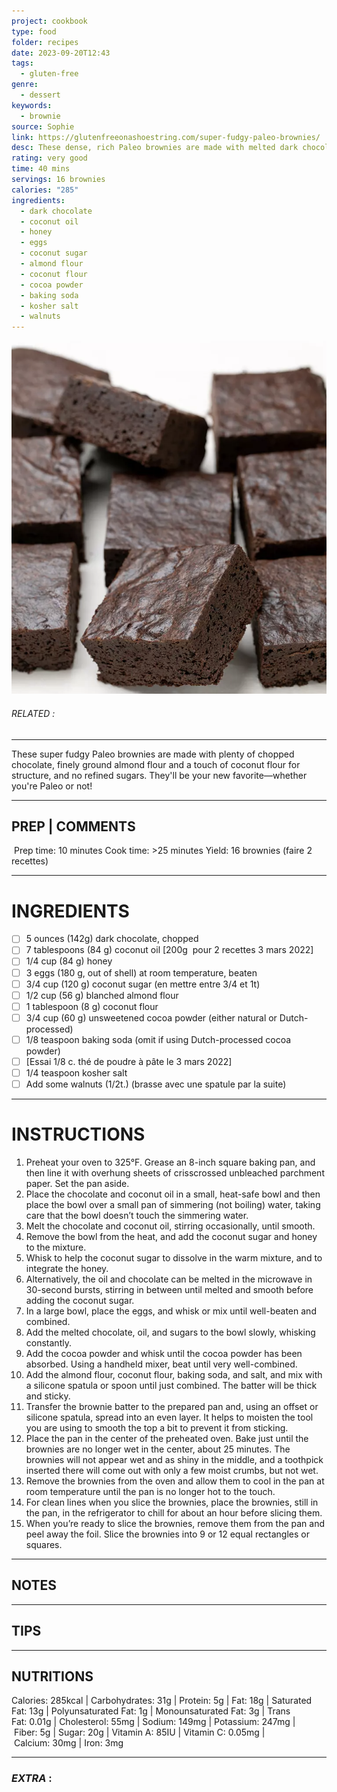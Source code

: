 ```yaml
---
project: cookbook
type: food
folder: recipes
date: 2023-09-20T12:43
tags:
  - gluten-free
genre:
  - dessert
keywords:
  - brownie
source: Sophie
link: https://glutenfreeonashoestring.com/super-fudgy-paleo-brownies/
desc: These dense, rich Paleo brownies are made with melted dark chocolate and cocoa powder for the ultimate chocolate flavor, and without dairy, gluten, grains, or refined sugars.
rating: very good
time: 40 mins
servings: 16 brownies
calories: "285"
ingredients:
  - dark chocolate
  - coconut oil
  - honey
  - eggs
  - coconut sugar
  - almond flour
  - coconut flour
  - cocoa powder
  - baking soda
  - kosher salt
  - walnuts
---
```


![IMAGE](image_231.png)

###### *RELATED* : 
---
These super fudgy Paleo brownies are made with plenty of chopped chocolate, finely ground almond flour and a touch of coconut flour for structure, and no refined sugars. They'll be your new favorite—whether you're Paleo or not!

---
## PREP | COMMENTS

 Prep time: 10 minutes Cook time: >25 minutes Yield: 16 brownies (faire 2 recettes)

---
# INGREDIENTS

- [ ] 5 ounces (142g) dark chocolate, chopped
- [ ] 7 tablespoons (84 g) coconut oil [200g  pour 2 recettes 3 mars 2022]
- [ ] 1/4 cup (84 g) honey
- [ ] 3 eggs (180 g, out of shell) at room temperature, beaten
- [ ] 3/4 cup (120 g) coconut sugar (en mettre entre 3/4 et 1t)
- [ ] 1/2 cup (56 g) blanched almond flour
- [ ] 1 tablespoon (8 g) coconut flour
- [ ] 3/4 cup (60 g) unsweetened cocoa powder (either natural or Dutch-processed)
- [ ] 1/8 teaspoon baking soda (omit if using Dutch-processed cocoa powder)
- [ ] [Essai 1/8 c. thé de poudre à pâte le 3 mars 2022]
- [ ] 1/4 teaspoon kosher salt
- [ ] Add some walnuts (1/2t.) (brasse avec une spatule par la suite)

---
# INSTRUCTIONS

1. Preheat your oven to 325°F. Grease an 8-inch square baking pan, and then line it with overhung sheets of crisscrossed unbleached parchment paper. Set the pan aside.
2. Place the chocolate and coconut oil in a small, heat-safe bowl and then place the bowl over a small pan of simmering (not boiling) water, taking care that the bowl doesn’t touch the simmering water.
3. Melt the chocolate and coconut oil, stirring occasionally, until smooth.
4. Remove the bowl from the heat, and add the coconut sugar and honey to the mixture.
5. Whisk to help the coconut sugar to dissolve in the warm mixture, and to integrate the honey.
6. Alternatively, the oil and chocolate can be melted in the microwave in 30-second bursts, stirring in between until melted and smooth before adding the coconut sugar.
7. In a large bowl, place the eggs, and whisk or mix until well-beaten and combined.
8. Add the melted chocolate, oil, and sugars to the bowl slowly, whisking constantly.
9. Add the cocoa powder and whisk until the cocoa powder has been absorbed. Using a handheld mixer, beat until very well-combined.
10. Add the almond flour, coconut flour, baking soda, and salt, and mix with a silicone spatula or spoon until just combined. The batter will be thick and sticky.
11. Transfer the brownie batter to the prepared pan and, using an offset or silicone spatula, spread into an even layer. It helps to moisten the tool you are using to smooth the top a bit to prevent it from sticking.
12. Place the pan in the center of the preheated oven. Bake just until the brownies are no longer wet in the center, about 25 minutes. The brownies will not appear wet and as shiny in the middle, and a toothpick inserted there will come out with only a few moist crumbs, but not wet.
13. Remove the brownies from the oven and allow them to cool in the pan at room temperature until the pan is no longer hot to the touch.
14. For clean lines when you slice the brownies, place the brownies, still in the pan, in the refrigerator to chill for about an hour before slicing them.
15. When you’re ready to slice the brownies, remove them from the pan and peel away the foil. Slice the brownies into 9 or 12 equal rectangles or squares.

---
## NOTES



---
## TIPS



---
## NUTRITIONS

Calories: 285kcal | Carbohydrates: 31g | Protein: 5g | Fat: 18g | Saturated Fat: 13g | Polyunsaturated Fat: 1g | Monounsaturated Fat: 3g | Trans Fat: 0.01g | Cholesterol: 55mg | Sodium: 149mg | Potassium: 247mg | Fiber: 5g | Sugar: 20g | Vitamin A: 85IU | Vitamin C: 0.05mg | Calcium: 30mg | Iron: 3mg

---
### *EXTRA* :



